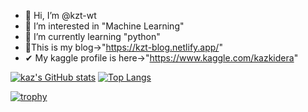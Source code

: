 - 👋 Hi, I’m @kzt-wt
- 👀 I’m interested in "Machine Learning"
- 🌱 I’m currently learning "python"
- :memo:This is my blog→"https://kzt-blog.netlify.app/"
-  ✔ My kaggle profile is here→"https://www.kaggle.com/kazkidera"

[![kaz's GitHub stats](https://github-readme-stats.vercel.app/api?username=kzt-wt&show_icons=true&theme=blue-green)](https://github.com/anuraghazra/github-readme-stats)
[![Top Langs](https://github-readme-stats.vercel.app/api/top-langs/?username=kzt-wt&show_icons=true&theme=blue-green)](https://github.com/anuraghazra/github-readme-stats)

[![trophy](https://github-profile-trophy.vercel.app/?username=kzt-wt&theme=darkhub)](https://github.com/ryo-ma/github-profile-trophy)
<!---
kzt-wt/kzt-wt is a ✨ special ✨ repository because its `README.md` (this file) appears on your GitHub profile.
You can click the Preview link to take a look at your changes.
--->
